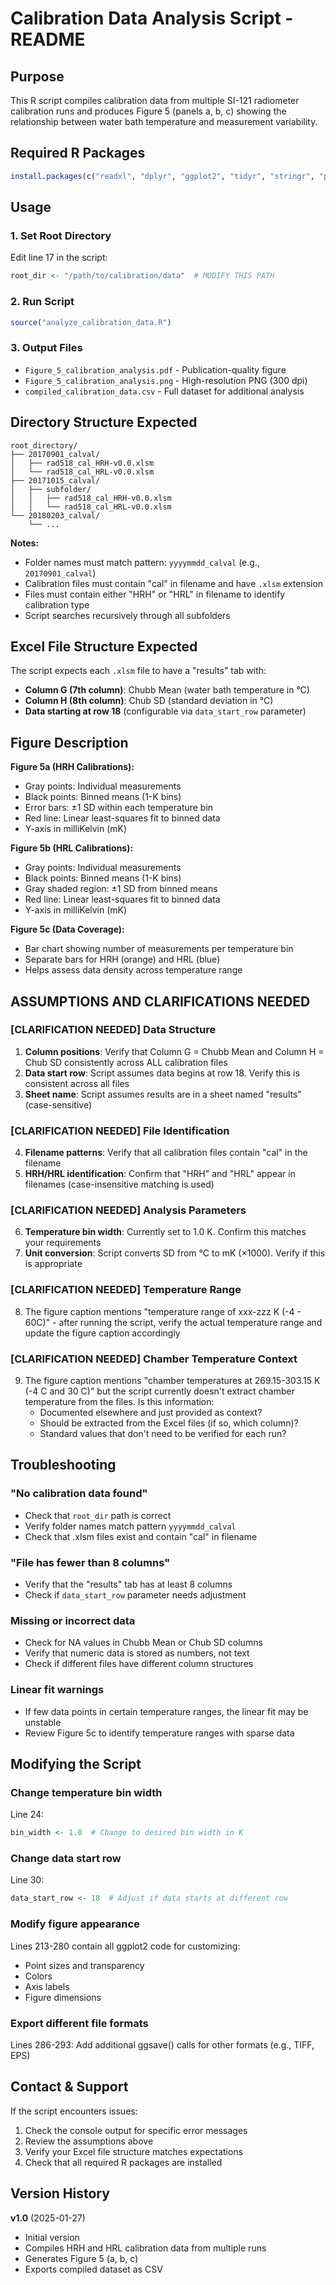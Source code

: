 # Calibration Data Analysis Script - README

## Purpose
This R script compiles calibration data from multiple SI-121 radiometer calibration runs and produces Figure 5 (panels a, b, c) showing the relationship between water bath temperature and measurement variability.

## Required R Packages
```r
install.packages(c("readxl", "dplyr", "ggplot2", "tidyr", "stringr", "patchwork"))
```

## Usage

### 1. Set Root Directory
Edit line 17 in the script:
```r
root_dir <- "/path/to/calibration/data"  # MODIFY THIS PATH
```

### 2. Run Script
```r
source("analyze_calibration_data.R")
```

### 3. Output Files
- `Figure_5_calibration_analysis.pdf` - Publication-quality figure
- `Figure_5_calibration_analysis.png` - High-resolution PNG (300 dpi)
- `compiled_calibration_data.csv` - Full dataset for additional analysis

## Directory Structure Expected

```
root_directory/
├── 20170901_calval/
│   ├── rad518_cal_HRH-v0.0.xlsm
│   └── rad518_cal_HRL-v0.0.xlsm
├── 20171015_calval/
│   ├── subfolder/
│   │   ├── rad518_cal_HRH-v0.0.xlsm
│   │   └── rad518_cal_HRL-v0.0.xlsm
└── 20180203_calval/
    └── ...
```

**Notes:**
- Folder names must match pattern: `yyyymmdd_calval` (e.g., `20170901_calval`)
- Calibration files must contain "cal" in filename and have `.xlsm` extension
- Files must contain either "HRH" or "HRL" in filename to identify calibration type
- Script searches recursively through all subfolders

## Excel File Structure Expected

The script expects each `.xlsm` file to have a "results" tab with:
- **Column G (7th column)**: Chubb Mean (water bath temperature in °C)
- **Column H (8th column)**: Chub SD (standard deviation in °C)
- **Data starting at row 18** (configurable via `data_start_row` parameter)

## Figure Description

**Figure 5a (HRH Calibrations):**
- Gray points: Individual measurements
- Black points: Binned means (1-K bins)
- Error bars: ±1 SD within each temperature bin
- Red line: Linear least-squares fit to binned data
- Y-axis in milliKelvin (mK)

**Figure 5b (HRL Calibrations):**
- Gray points: Individual measurements
- Black points: Binned means (1-K bins)
- Gray shaded region: ±1 SD from binned means
- Red line: Linear least-squares fit to binned data
- Y-axis in milliKelvin (mK)

**Figure 5c (Data Coverage):**
- Bar chart showing number of measurements per temperature bin
- Separate bars for HRH (orange) and HRL (blue)
- Helps assess data density across temperature range

## ASSUMPTIONS AND CLARIFICATIONS NEEDED

### [CLARIFICATION NEEDED] Data Structure
1. **Column positions**: Verify that Column G = Chubb Mean and Column H = Chub SD consistently across ALL calibration files
2. **Data start row**: Script assumes data begins at row 18. Verify this is consistent across all files
3. **Sheet name**: Script assumes results are in a sheet named "results" (case-sensitive)

### [CLARIFICATION NEEDED] File Identification
4. **Filename patterns**: Verify that all calibration files contain "cal" in the filename
5. **HRH/HRL identification**: Confirm that "HRH" and "HRL" appear in filenames (case-insensitive matching is used)

### [CLARIFICATION NEEDED] Analysis Parameters
6. **Temperature bin width**: Currently set to 1.0 K. Confirm this matches your requirements
7. **Unit conversion**: Script converts SD from °C to mK (×1000). Verify if this is appropriate

### [CLARIFICATION NEEDED] Temperature Range
8. The figure caption mentions "temperature range of xxx-zzz K (-4 - 60C)" - after running the script, verify the actual temperature range and update the figure caption accordingly

### [CLARIFICATION NEEDED] Chamber Temperature Context
9. The figure caption mentions "chamber temperatures at 269.15-303.15 K (-4 C and 30 C)" but the script currently doesn't extract chamber temperature from the files. Is this information:
   - Documented elsewhere and just provided as context?
   - Should be extracted from the Excel files (if so, which column)?
   - Standard values that don't need to be verified for each run?

## Troubleshooting

### "No calibration data found"
- Check that `root_dir` path is correct
- Verify folder names match pattern `yyyymmdd_calval`
- Check that .xlsm files exist and contain "cal" in filename

### "File has fewer than 8 columns"
- Verify that the "results" tab has at least 8 columns
- Check if `data_start_row` parameter needs adjustment

### Missing or incorrect data
- Check for NA values in Chubb Mean or Chub SD columns
- Verify that numeric data is stored as numbers, not text
- Check if different files have different column structures

### Linear fit warnings
- If few data points in certain temperature ranges, the linear fit may be unstable
- Review Figure 5c to identify temperature ranges with sparse data

## Modifying the Script

### Change temperature bin width
Line 24:
```r
bin_width <- 1.0  # Change to desired bin width in K
```

### Change data start row
Line 30:
```r
data_start_row <- 18  # Adjust if data starts at different row
```

### Modify figure appearance
Lines 213-280 contain all ggplot2 code for customizing:
- Point sizes and transparency
- Colors
- Axis labels
- Figure dimensions

### Export different file formats
Lines 286-293: Add additional ggsave() calls for other formats (e.g., TIFF, EPS)

## Contact & Support

If the script encounters issues:
1. Check the console output for specific error messages
2. Review the assumptions above
3. Verify your Excel file structure matches expectations
4. Check that all required R packages are installed

## Version History

**v1.0** (2025-01-27)
- Initial version
- Compiles HRH and HRL calibration data from multiple runs
- Generates Figure 5 (a, b, c)
- Exports compiled dataset as CSV
